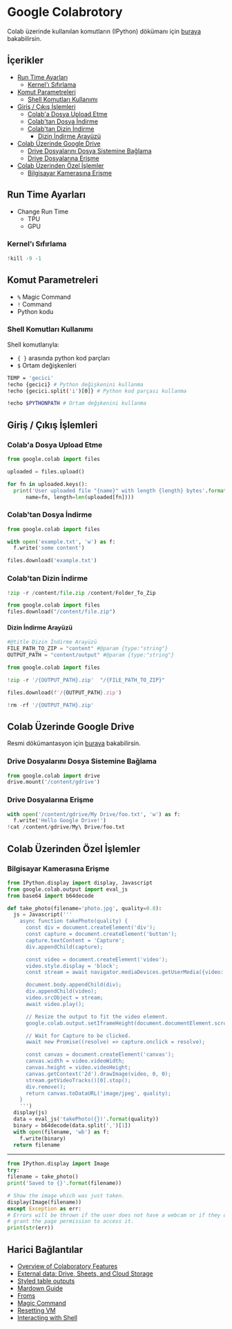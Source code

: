 # Google Colabrotory <!-- omit in toc -->

Colab üzerinde kullanılan komutların (IPython) dökümanı için [buraya](https://ipython.readthedocs.io/en/stable/index.html) bakabilirsin.

## İçerikler <!-- omit in toc -->

- [Run Time Ayarları](#run-time-ayarlar%C4%B1)
  - [Kernel'ı Sıfırlama](#kernel%C4%B1-s%C4%B1f%C4%B1rlama)
- [Komut Parametreleri](#komut-parametreleri)
  - [Shell Komutları Kullanımı](#shell-komutlar%C4%B1-kullan%C4%B1m%C4%B1)
- [Giriş / Çıkış İşlemleri](#giri%C5%9F--%C3%A7%C4%B1k%C4%B1%C5%9F-i%CC%87%C5%9Flemleri)
  - [Colab'a Dosya Upload Etme](#colaba-dosya-upload-etme)
  - [Colab'tan Dosya İndirme](#colabtan-dosya-i%CC%87ndirme)
  - [Colab'tan Dizin İndirme](#colabtan-dizin-i%CC%87ndirme)
    - [Dizin İndirme Arayüzü](#dizin-i%CC%87ndirme-aray%C3%BCz%C3%BC)
- [Colab Üzerinde Google Drive](#colab-%C3%BCzerinde-google-drive)
  - [Drive Dosyalarını Dosya Sistemine Bağlama](#drive-dosyalar%C4%B1n%C4%B1-dosya-sistemine-ba%C4%9Flama)
  - [Drive Dosyalarına Erişme](#drive-dosyalar%C4%B1na-eri%C5%9Fme)
- [Colab Üzerinden Özel İşlemler](#colab-%C3%BCzerinden-%C3%B6zel-i%CC%87%C5%9Flemler)
  - [Bilgisayar Kamerasına Erişme](#bilgisayar-kameras%C4%B1na-eri%C5%9Fme)

## Run Time Ayarları

- Change Run Time
  - TPU
  - GPU

### Kernel'ı Sıfırlama

```py
!kill -9 -1
```

## Komut Parametreleri

- `%` Magic Command
- `!` Command
- Python kodu 

### Shell Komutları Kullanımı

Shell komutlarıyla:

- `{ }` arasında python kod parçları
-  `$` Ortam değişkenleri

```sh
TEMP = 'gecici'
!echo {gecici} # Python değişkenini kullanma
!echo {gecici.split('i')[0]} # Python kod parçası kullanma

!echo $PYTHONPATH # Ortam değşkenini kullanma
```

## Giriş / Çıkış İşlemleri

### Colab'a Dosya Upload Etme

```py
from google.colab import files

uploaded = files.upload()

for fn in uploaded.keys():
  print('User uploaded file "{name}" with length {length} bytes'.format(
      name=fn, length=len(uploaded[fn])))
```

### Colab'tan Dosya İndirme

```py
from google.colab import files

with open('example.txt', 'w') as f:
  f.write('some content')

files.download('example.txt')
```

### Colab'tan Dizin İndirme

```py
!zip -r /content/file.zip /content/Folder_To_Zip

from google.colab import files
files.download("/content/file.zip")
```

#### Dizin İndirme Arayüzü

```py
#@title Dizin İndirme Arayüzü
FILE_PATH_TO_ZIP = "content" #@param {type:"string"}
OUTPUT_PATH = "content/output" #@param {type:"string"}

from google.colab import files

!zip -r '/{OUTPUT_PATH}.zip'  "/{FILE_PATH_TO_ZIP}"

files.download(f'/{OUTPUT_PATH}.zip')

!rm -rf '/{OUTPUT_PATH}.zip'
```

## Colab Üzerinde Google Drive

Resmi dökümantasyon için [buraya](https://colab.research.google.com/notebooks/io.ipynb#scrollTo=XDg9OBaYqRMd) bakabilirsin.

### Drive Dosyalarını Dosya Sistemine Bağlama

```py
from google.colab import drive
drive.mount('/content/gdrive')
```

### Drive Dosyalarına Erişme

```py
with open('/content/gdrive/My Drive/foo.txt', 'w') as f:
  f.write('Hello Google Drive!')
!cat /content/gdrive/My\ Drive/foo.txt
```

## Colab Üzerinden Özel İşlemler

### Bilgisayar Kamerasına Erişme

```py
from IPython.display import display, Javascript
from google.colab.output import eval_js
from base64 import b64decode

def take_photo(filename='photo.jpg', quality=0.8):
  js = Javascript('''
    async function takePhoto(quality) {
      const div = document.createElement('div');
      const capture = document.createElement('button');
      capture.textContent = 'Capture';
      div.appendChild(capture);

      const video = document.createElement('video');
      video.style.display = 'block';
      const stream = await navigator.mediaDevices.getUserMedia({video: true});

      document.body.appendChild(div);
      div.appendChild(video);
      video.srcObject = stream;
      await video.play();

      // Resize the output to fit the video element.
      google.colab.output.setIframeHeight(document.documentElement.scrollHeight, true);

      // Wait for Capture to be clicked.
      await new Promise((resolve) => capture.onclick = resolve);

      const canvas = document.createElement('canvas');
      canvas.width = video.videoWidth;
      canvas.height = video.videoHeight;
      canvas.getContext('2d').drawImage(video, 0, 0);
      stream.getVideoTracks()[0].stop();
      div.remove();
      return canvas.toDataURL('image/jpeg', quality);
    }
    ''')
  display(js)
  data = eval_js('takePhoto({})'.format(quality))
  binary = b64decode(data.split(',')[1])
  with open(filename, 'wb') as f:
    f.write(binary)
  return filename
  ```

  ---

  ```py
  from IPython.display import Image
try:
  filename = take_photo()
  print('Saved to {}'.format(filename))
  
  # Show the image which was just taken.
  display(Image(filename))
except Exception as err:
  # Errors will be thrown if the user does not have a webcam or if they do not
  # grant the page permission to access it.
  print(str(err))
```

## Harici Bağlantılar

- [Overview of Colaboratory Features](https://colab.research.google.com/notebooks/basic_features_overview.ipynb)
- [External data: Drive, Sheets, and Cloud Storage](https://colab.research.google.com/notebooks/io.ipynb)
- [Styled table outputs](https://colab.research.google.com/drive/1oXkzlM0lPbDC8saNRUnkGOjpKCTiDHvM)
- [Mardown Guide](https://colab.research.google.com/notebooks/markdown_guide.ipynb)
- [Froms](https://colab.research.google.com/notebooks/forms.ipynb)
- [Magic Command](https://ipython.readthedocs.io/en/stable/interactive/magics.html)
- [Resetting VM](https://stackoverflow.com/questions/49001921/how-to-restart-virtual-machine)
- [Interacting with Shell](http://mmcdan.github.io/posts/interacting-with-the-shell-via-jupyter-notebook/)